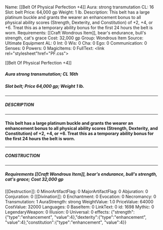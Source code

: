 Name: [[Belt Of Physical Perfection +4]]
Aura: strong transmutation
CL: 16
Slot: belt
Price: 64,000 gp
Weight: 1 lb.
Description: This belt has a large platinum buckle and grants the wearer an enhancement bonus to all physical ability scores (Strength, Dexterity, and Constitution) of +2, +4, or +6. Treat this as a temporary ability bonus for the first 24 hours the belt is worn.
Requirements: [[Craft Wondrous Item]], bear's endurance, bull's strength, cat's grace
Cost: 32,000 gp
Group: Wondrous Item
Source: Ultimate Equipment
AL: 0
Int: 0
Wis: 0
Cha: 0
Ego: 0
Communication: 0
Senses: 0
Powers: 0
MagicItems: 0
FullText: <link rel="stylesheet"href="PF.css"><div class="heading"><p class="alignleft">[[Belt Of Physical Perfection +4]]</p><div style="clear: both;"></div></div><div><h5><b>Aura </b>strong transmutation; <b>CL </b>16th</h5><h5><b>Slot </b>belt; <b>Price </b>64,000 gp; <b>Weight </b>1 lb.</h5></div><hr/><div><h5><b>DESCRIPTION</b></h5></div><hr/><div><h4><p>This belt has a large platinum buckle and grants the wearer an enhancement bonus to all physical ability scores (Strength, Dexterity, and Constitution) of +2, +4, or +6. Treat this as a temporary ability bonus for the first 24 hours the belt is worn.</p></h4></div><hr/><div><h5><b>CONSTRUCTION</b></h5></div><hr/><div><h5><b>Requirements </b>[[Craft Wondrous Item]], <i>bear's endurance</i>, <i>bull's strength</i>, <i>cat's grace</i>; <b>Cost </b>32,000 gp</h5></div>
[[Destruction]]: 0
MinorArtifactFlag: 0
MajorArtifactFlag: 0
Abjuration: 0
Conjuration: 0
[[Divination]]: 0
Enchantment: 0
Evocation: 0
Necromancy: 0
Transmutation: 1
AuraStrength: strong
WeightValue: 1.0
PriceValue: 64000
CostValue: 32000
Languages: 0
BaseItem: 0
LinkText: 0
id: 1698
Mythic: 0
LegendaryWeapon: 0
Illusion: 0
Universal: 0
effects: {"strength":{"type":"enhancement", "value":4},"dexterity":{"type":"enhancement", "value":4},"constitution":{"type":"enhancement", "value":4}}

